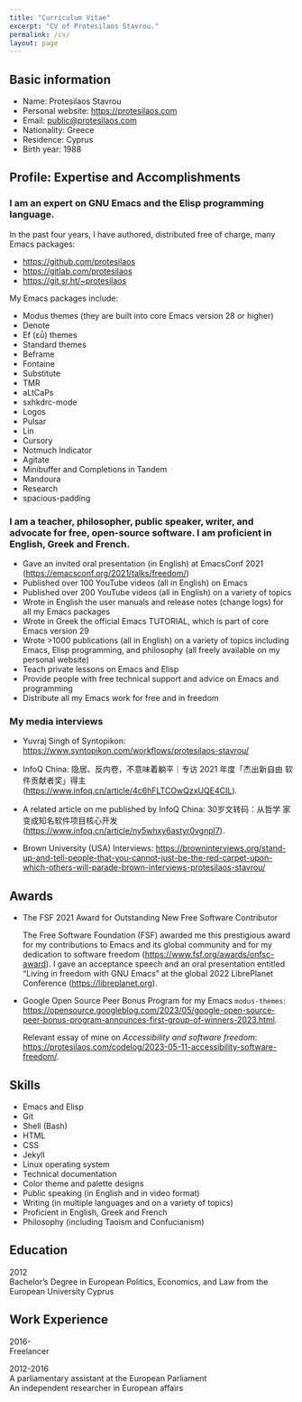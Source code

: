 ```yaml
---
title: "Curriculum Vitae"
excerpt: "CV of Protesilaos Stavrou."
permalink: /cv/
layout: page
---
```


## Basic information

- Name: Protesilaos Stavrou
- Personal website: <https://protesilaos.com>
- Email: <public@protesilaos.com>
- Nationality: Greece
- Residence: Cyprus
- Birth year: 1988

## Profile: Expertise and Accomplishments

### I am an expert on GNU Emacs and the Elisp programming language.

In the past four years, I have authored, distributed free of charge, many Emacs packages:
- <https://github.com/protesilaos>
- <https://gitlab.com/protesilaos>
- <https://git.sr.ht/~protesilaos>

My Emacs packages include:
- Modus themes (they are built into core Emacs version 28 or higher) 
- Denote
- Ef (εὖ) themes
- Standard themes
- Beframe
- Fontaine
- Substitute
- TMR
- aLtCaPs
- sxhkdrc-mode
- Logos
- Pulsar
- Lin
- Cursory
- Notmuch Indicator
- Agitate
- Minibuffer and Completions in Tandem
- Mandoura
- Research
- spacious-padding

### I am a teacher, philosopher, public speaker, writer, and advocate for free, open-source software. I am proficient in English, Greek and French.

- Gave an invited oral presentation (in English) at EmacsConf 2021 (<https://emacsconf.org/2021/talks/freedom/>)
- Published over 100 YouTube videos (all in English) on Emacs
- Published over 200 YouTube videos (all in English) on a variety of topics
- Wrote in English the user manuals and release notes (change logs) for all my Emacs packages
- Wrote in Greek the official Emacs TUTORIAL, which is part of core Emacs version 29
- Wrote >1000 publications (all in English) on a variety of topics including Emacs, Elisp programming, and philosophy (all freely available on my personal website)
- Teach private lessons on Emacs and Elisp
- Provide people with free technical support and advice on Emacs and programming
- Distribute all my Emacs work for free and in freedom

### My media interviews

- Yuvraj Singh of Syntopikon:
  <https://www.syntopikon.com/workflows/protesilaos-stavrou/>

- InfoQ China: 隐居、反内卷，不意味着躺平｜专访 2021 年度「杰出新自由
  软件贡献者奖」得主 (<https://www.infoq.cn/article/4c6hFLTCOwQzxUQE4CIL>).

- A related article on me published by InfoQ China: 30岁文转码：从哲学
  家变成知名软件项目核心开发 (<https://www.infoq.cn/article/ny5whxy6astyr0vgnpl7>).

- Brown University (USA) Interviews: <https://browninterviews.org/stand-up-and-tell-people-that-you-cannot-just-be-the-red-carpet-upon-which-others-will-parade-brown-interviews-protesilaos-stavrou/>

## Awards

- The FSF 2021 Award for Outstanding New Free Software Contributor 

  The Free Software Foundation (FSF) awarded me this prestigious award
  for my contributions to Emacs and its global community and for my
  dedication to software freedom (<https://www.fsf.org/awards/onfsc-award>).
  I gave an acceptance speech and an oral presentation entitled
  “Living in freedom with GNU Emacs” at the global 2022 LibrePlanet
  Conference (<https://libreplanet.org>).

- Google Open Source Peer Bonus Program for my Emacs `modus-themes`:
  <https://opensource.googleblog.com/2023/05/google-open-source-peer-bonus-program-announces-first-group-of-winners-2023.html>.
  
  Relevant essay of mine on _Accessibility and software freedom_:
  <https://protesilaos.com/codelog/2023-05-11-accessibility-software-freedom/>.

## Skills

- Emacs and Elisp
- Git
- Shell (Bash)
- HTML
- CSS
- Jekyll
- Linux operating system
- Technical documentation
- Color theme and palette designs
- Public speaking (in English and in video format)
- Writing (in multiple languages and on a variety of topics)
- Proficient in English, Greek and French
- Philosophy (including Taoism and Confucianism)

## Education

2012  
Bachelor’s Degree in European Politics, Economics, and Law from the European University Cyprus

## Work Experience

2016-  
Freelancer

2012-2016  
A parliamentary assistant at the European Parliament  
An independent researcher in European affairs

